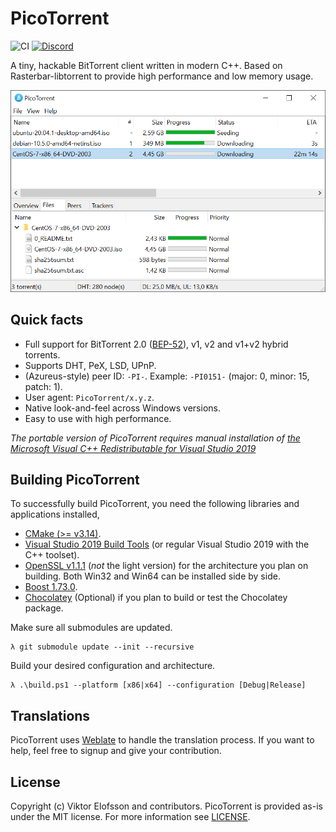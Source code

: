 # PicoTorrent

![CI](https://github.com/picotorrent/picotorrent/workflows/CI/badge.svg)
[![Discord](https://img.shields.io/discord/759537913205227580)](https://discord.gg/tV3dFrv)

A tiny, hackable BitTorrent client written in modern C++. Based on
Rasterbar-libtorrent to provide high performance and low memory usage.

<p align="center">
    <img src="res/screenshot1.png?raw=true" width="614" />
</p>


## Quick facts

- Full support for BitTorrent 2.0 ([BEP-52](http://bittorrent.org/beps/bep_0052.html)), v1, v2 and v1+v2 hybrid torrents.
- Supports DHT, PeX, LSD, UPnP.
- (Azureus-style) peer ID: `-PI-`. Example: `-PI0151-` (major: 0, minor: 15, patch: 1).
- User agent: `PicoTorrent/x.y.z`.
- Native look-and-feel across Windows versions.
- Easy to use with high performance.

*The portable version of PicoTorrent requires manual installation of [the Microsoft Visual C++ Redistributable for Visual Studio 2019](https://visualstudio.microsoft.com/downloads/)*


## Building PicoTorrent

To successfully build PicoTorrent, you need the following libraries and
applications installed,

 * [CMake (>= v3.14)](https://cmake.org/download/).
 * [Visual Studio 2019 Build Tools](https://visualstudio.microsoft.com/downloads/) (or regular Visual Studio 2019 with the C++ toolset).
 * [OpenSSL v1.1.1](https://slproweb.com/products/Win32OpenSSL.html) (*not*
   the light version) for the architecture you plan on building. Both Win32
   and Win64 can be installed side by side.
 * [Boost 1.73.0](https://www.boost.org).
 * [Chocolatey](https://chocolatey.org/install) (Optional) if you plan to build
   or test the Chocolatey package.

Make sure all submodules are updated.

```
λ git submodule update --init --recursive
```

Build your desired configuration and architecture.

```
λ .\build.ps1 --platform [x86|x64] --configuration [Debug|Release]
```


## Translations

PicoTorrent uses [Weblate](https://translate.picotorrent.org/) to handle the translation process. If you want to help, feel free to signup and give your contribution.


## License

Copyright (c) Viktor Elofsson and contributors. PicoTorrent is provided
as-is under the MIT license. For more information see [LICENSE](LICENSE).
